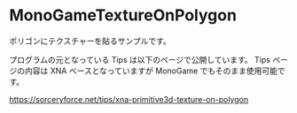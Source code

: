 # MonoGameTextureOnPolygon
ポリゴンにテクスチャーを貼るサンプルです。

プログラムの元となっている Tips は以下のページで公開しています。
Tips ページの内容は XNA ベースとなっていますが MonoGame でもそのまま使用可能です。

https://sorceryforce.net/tips/xna-primitive3d-texture-on-polygon
